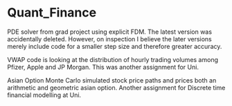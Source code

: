 # Quant_Finance
PDE solver from grad project using explicit FDM. The latest version was accidentally deleted. However, on inspection I believe the later versions merely include code for a smaller step size and therefore greater accuracy.

VWAP code is looking at the distribution of hourly trading volumes among Pfizer, Apple and JP Morgan. This was another assignment for Uni.

Asian Option Monte Carlo simulated stock price paths and prices both an arithmetic and geometric asian option. Another assignment for Discrete time financial modelling at Uni.
